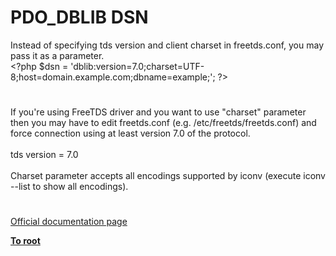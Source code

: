 # PDO_DBLIB DSN




<div class="phpcode"><span class="html">
Instead of specifying tds version and client charset in freetds.conf, you may pass it as a parameter.<br><span class="default">&lt;?php $dsn </span><span class="keyword">= </span><span class="string">&apos;dblib:version=7.0;charset=UTF-8;host=domain.example.com;dbname=example;&apos;</span><span class="keyword">; </span><span class="default">?&gt;</span>
</span>
</div>
  

#


<div class="phpcode"><span class="html">
If you&apos;re using FreeTDS driver and you want to use &quot;charset&quot; parameter then you may have to edit freetds.conf (e.g. /etc/freetds/freetds.conf) and force connection using at least version 7.0 of the protocol.<br><br>tds version = 7.0<br><br>Charset parameter accepts all encodings supported by iconv (execute iconv --list to show all encodings).</span>
</div>
  

#

[Official documentation page](https://www.php.net/manual/en/ref.pdo-dblib.connection.php)

**[To root](/README.md)**